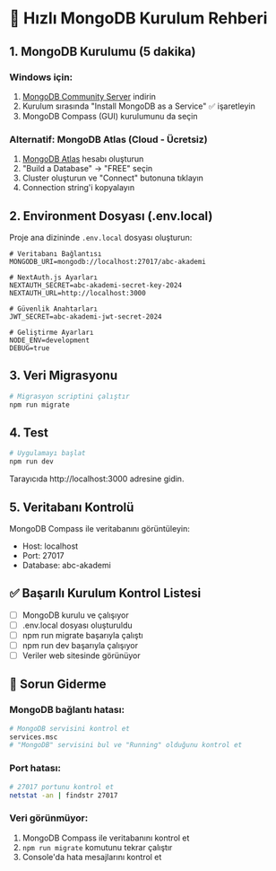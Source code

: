 # 🚀 Hızlı MongoDB Kurulum Rehberi

## 1. MongoDB Kurulumu (5 dakika)

### Windows için:
1. [MongoDB Community Server](https://www.mongodb.com/try/download/community) indirin
2. Kurulum sırasında "Install MongoDB as a Service" ✅ işaretleyin
3. MongoDB Compass (GUI) kurulumunu da seçin

### Alternatif: MongoDB Atlas (Cloud - Ücretsiz)
1. [MongoDB Atlas](https://www.mongodb.com/atlas) hesabı oluşturun
2. "Build a Database" → "FREE" seçin
3. Cluster oluşturun ve "Connect" butonuna tıklayın
4. Connection string'i kopyalayın

## 2. Environment Dosyası (.env.local)

Proje ana dizininde `.env.local` dosyası oluşturun:

```env
# Veritabanı Bağlantısı
MONGODB_URI=mongodb://localhost:27017/abc-akademi

# NextAuth.js Ayarları
NEXTAUTH_SECRET=abc-akademi-secret-key-2024
NEXTAUTH_URL=http://localhost:3000

# Güvenlik Anahtarları
JWT_SECRET=abc-akademi-jwt-secret-2024

# Geliştirme Ayarları
NODE_ENV=development
DEBUG=true
```

## 3. Veri Migrasyonu

```bash
# Migrasyon scriptini çalıştır
npm run migrate
```

## 4. Test

```bash
# Uygulamayı başlat
npm run dev
```

Tarayıcıda http://localhost:3000 adresine gidin.

## 5. Veritabanı Kontrolü

MongoDB Compass ile veritabanını görüntüleyin:
- Host: localhost
- Port: 27017
- Database: abc-akademi

## ✅ Başarılı Kurulum Kontrol Listesi

- [ ] MongoDB kurulu ve çalışıyor
- [ ] .env.local dosyası oluşturuldu
- [ ] npm run migrate başarıyla çalıştı
- [ ] npm run dev başarıyla çalışıyor
- [ ] Veriler web sitesinde görünüyor

## 🔧 Sorun Giderme

### MongoDB bağlantı hatası:
```bash
# MongoDB servisini kontrol et
services.msc
# "MongoDB" servisini bul ve "Running" olduğunu kontrol et
```

### Port hatası:
```bash
# 27017 portunu kontrol et
netstat -an | findstr 27017
```

### Veri görünmüyor:
1. MongoDB Compass ile veritabanını kontrol et
2. `npm run migrate` komutunu tekrar çalıştır
3. Console'da hata mesajlarını kontrol et 